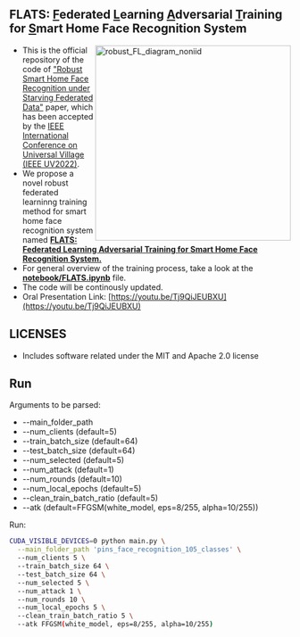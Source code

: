## FLATS: <ins>F</ins>ederated <ins>L</ins>earning <ins>A</ins>dversarial <ins>T</ins>raining for <ins>S</ins>mart Home Face Recognition System

<img align='right' width="350" alt="robust_FL_diagram_noniid" src="https://user-images.githubusercontent.com/56494297/201699788-ea7e5f33-dc48-4c12-a526-a8399c6d1e7e.png">


* This is the official repository of the code of ["Robust Smart Home Face Recognition under Starving Federated Data"](https://arxiv.org/abs/2211.05410) paper, which has been accepted by the [IEEE International Conference on Universal Village (IEEE UV2022)](https://universalvillage.org/).
* We propose a novel robust federated learninng training method for smart home face recognition system named <ins>**FLATS: Federated Learning Adversarial Training for Smart Home Face Recognition System.**</ins>
* For general overview of the training process, take a look at the <ins>**notebook/FLATS.ipynb**</ins> file.
* The code will be continously updated.
* Oral Presentation Link: [https://youtu.be/Tj9QiJEUBXU](https://youtu.be/Tj9QiJEUBXU)

## LICENSES
- Includes software related under the MIT and Apache 2.0 license

## Run

Arguments to be parsed:
* --main_folder_path             
* --num_clients                  (default=5) 
* --train_batch_size             (default=64)
* --test_batch_size              (default=64)
* --num_selected                 (default=5)
* --num_attack                   (default=1)
* --num_rounds                   (default=10)
* --num_local_epochs             (default=5)
* --clean_train_batch_ratio      (default=5)
* --atk                          (default=FFGSM(white_model, eps=8/255, alpha=10/255))

Run:
```bash
CUDA_VISIBLE_DEVICES=0 python main.py \
  --main_folder_path 'pins_face_recognition_105_classes' \ 
  --num_clients 5 \ 
  --train_batch_size 64 \ 
  --test_batch_size 64 \ 
  --num_selected 5 \ 
  --num_attack 1 \ 
  --num_rounds 10 \ 
  --num_local_epochs 5 \ 
  --clean_train_batch_ratio 5 \ 
  --atk FFGSM(white_model, eps=8/255, alpha=10/255)
```




